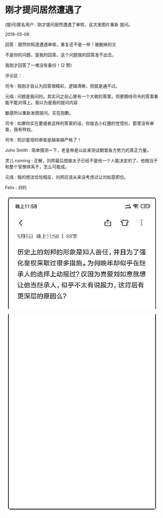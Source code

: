 # 刚才提问居然遭遇了

(提问)匿名用户 : 刚才提问居然遭遇了审核，这次发图片重新 提问。

2019-05-06

回答：既然你知道遭遇审核，重复还不是一样！被删掉的又

不是你的问题，是我的回答。这个问题我的回答发不出去，

我刚才回答了一堆没有备份！(2 赞)

评论区：

司令 : 我刚才自认为回答很精彩，逻辑清晰，但就是通不过。

元瑶 : 问题是我问的。其实问之前心里有一个大致的答案，但更期待司令的答案看能不能对得上。我以为是我的提问内容

敏感所以重新发图提问，实在抱歉。

司令 : 如果你实在要或者这样的答案的话，你就去小红圈的觉悟社，那里没有审查，我有特权。

司令 : 知识星球的审查是越来越严格了！

John Smith : 简单猜测一下，老皇帝是以此来测试朝堂各方势力的真正力量。

灵儿 running : 正解，刘邦最后想废太子已经不是他一个人能决定的了，他相当于和整个官僚体系干，怎么可能成。

元瑶 : 我的想法恰恰相反，刘邦应该从来没考虑过让刘如意即位。

Felix : 对的

![image](img/Image_087.png)

![image](img/Image_088.png)
